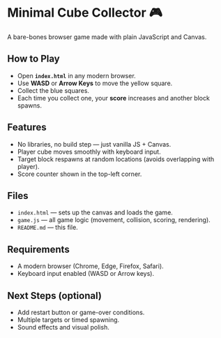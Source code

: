 # Minimal Cube Collector 🎮

A bare-bones browser game made with plain JavaScript and Canvas.

## How to Play
- Open **`index.html`** in any modern browser.
- Use **WASD** or **Arrow Keys** to move the yellow square.
- Collect the blue squares.  
- Each time you collect one, your **score** increases and another block spawns.

## Features
- No libraries, no build step — just vanilla JS + Canvas.
- Player cube moves smoothly with keyboard input.
- Target block respawns at random locations (avoids overlapping with player).
- Score counter shown in the top-left corner.

## Files
- `index.html` — sets up the canvas and loads the game.
- `game.js` — all game logic (movement, collision, scoring, rendering).
- `README.md` — this file.

## Requirements
- A modern browser (Chrome, Edge, Firefox, Safari).
- Keyboard input enabled (WASD or Arrow keys).

## Next Steps (optional)
- Add restart button or game-over conditions.
- Multiple targets or timed spawning.
- Sound effects and visual polish.
